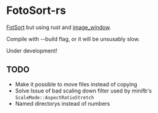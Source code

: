 # FotoSort-rs
[FotSort](https://github.com/phil0x2e/FotoSort) but using rust and [image\_window](https://github.com/phil0x2e/image_window).

Compile with --build flag, or it will be unsusably slow.

Under development!
## TODO
- Make it possible to move files instead of copying
- Solve Issue of bad scaling down filter used by minifb's `ScaleMode::AspectRatioStretch`
- Named directorys instead of numbers

